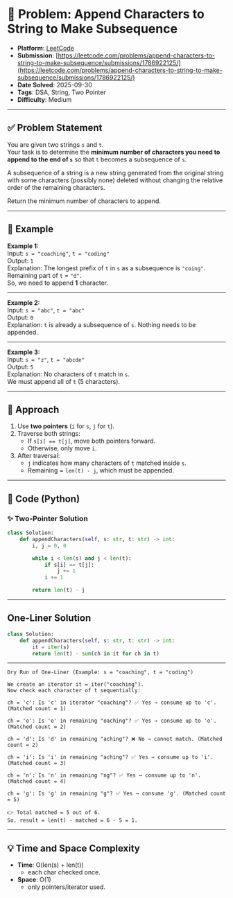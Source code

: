 # 🧲 Problem: Append Characters to String to Make Subsequence

- **Platform**: [LeetCode](https://leetcode.com/problems/append-characters-to-string-to-make-subsequence/description/)
- **Submission**: [https://leetcode.com/problems/append-characters-to-string-to-make-subsequence/submissions/1786922125/](https://leetcode.com/problems/append-characters-to-string-to-make-subsequence/submissions/1786922125/)
- **Date Solved**: 2025-09-30
- **Tags**: DSA, String, Two Pointer
- **Difficulty**: Medium

---

## ✅ Problem Statement
You are given two strings `s` and `t`.  
Your task is to determine the **minimum number of characters you need to append to the end of `s`** so that `t` becomes a subsequence of `s`.

A subsequence of a string is a new string generated from the original string with some characters (possibly none) deleted without changing the relative order of the remaining characters.

Return the minimum number of characters to append.

---

## 🔹 Example

**Example 1:**  
Input: `s = "coaching"`, `t = "coding"`  
Output: `1`  
Explanation: The longest prefix of `t` in `s` as a subsequence is `"coing"`.  
Remaining part of `t` = `"d"`.  
So, we need to append **1** character.  

---

**Example 2:**  
Input: `s = "abc"`, `t = "abc"`  
Output: `0`  
Explanation: `t` is already a subsequence of `s`. Nothing needs to be appended.  

---

**Example 3:**  
Input: `s = "z"`, `t = "abcde"`  
Output: `5`  
Explanation: No characters of `t` match in `s`.  
We must append all of `t` (5 characters).  

---

## 🔹 Approach
1. Use **two pointers** (`i` for `s`, `j` for `t`).  
2. Traverse both strings:
   - If `s[i] == t[j]`, move both pointers forward.  
   - Otherwise, only move `i`.  
3. After traversal:
   - `j` indicates how many characters of `t` matched inside `s`.  
   - Remaining = `len(t) - j`, which must be appended.  

---

## 🔹 Code (Python)

### ✨ Two-Pointer Solution
```python
class Solution:
    def appendCharacters(self, s: str, t: str) -> int:
        i, j = 0, 0

        while i < len(s) and j < len(t):
            if s[i] == t[j]:
                j += 1
            i += 1

        return len(t) - j
```
---
## One-Liner Solution
```python
class Solution:
    def appendCharacters(self, s: str, t: str) -> int:
        it = iter(s)
        return len(t) - sum(ch in it for ch in t)
```
---
```text
Dry Run of One-Liner (Example: s = "coaching", t = "coding")

We create an iterator it = iter("coaching").
Now check each character of t sequentially:

ch = 'c': Is 'c' in iterator "coaching"? ✅ Yes → consume up to 'c'. (Matched count = 1)

ch = 'o': Is 'o' in remaining "oaching"? ✅ Yes → consume up to 'o'. (Matched count = 2)

ch = 'd': Is 'd' in remaining "aching"? ❌ No → cannot match. (Matched count = 2)

ch = 'i': Is 'i' in remaining "aching"? ✅ Yes → consume up to 'i'. (Matched count = 3)

ch = 'n': Is 'n' in remaining "ng"? ✅ Yes → consume up to 'n'. (Matched count = 4)

ch = 'g': Is 'g' in remaining "g"? ✅ Yes → consume 'g'. (Matched count = 5)

👉 Total matched = 5 out of 6.
So, result = len(t) - matched = 6 - 5 = 1.
```
---

## 💡 Time and Space Complexity
- **Time**: O(len(s) + len(t))
    - each char checked once.
- **Space**: O(1)
    - only pointers/iterator used.

